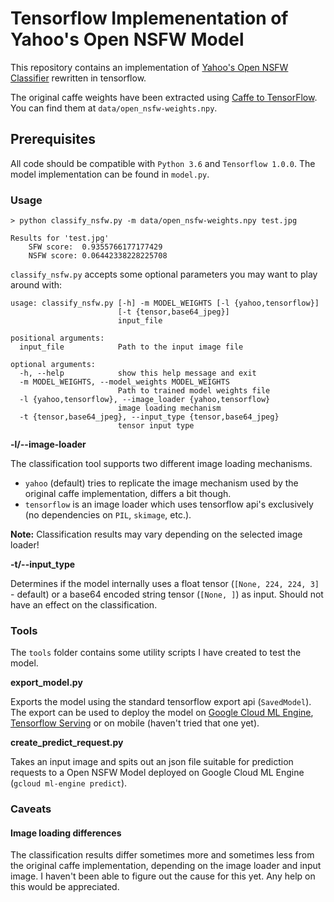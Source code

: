 # Tensorflow Implemenentation of Yahoo's Open NSFW Model

This repository contains an implementation of [Yahoo's Open NSFW Classifier](https://github.com/yahoo/open_nsfw) rewritten in tensorflow.

The original caffe weights have been extracted using [Caffe to TensorFlow](https://github.com/ethereon/caffe-tensorflow). You can find them at `data/open_nsfw-weights.npy`.

## Prerequisites

All code should be compatible with `Python 3.6` and `Tensorflow 1.0.0`. The model implementation can be found in `model.py`.

### Usage

```
> python classify_nsfw.py -m data/open_nsfw-weights.npy test.jpg

Results for 'test.jpg'
	SFW score:	0.9355766177177429
	NSFW score:	0.06442338228225708
```

`classify_nsfw.py` accepts some optional parameters you may want to play around with:

```
usage: classify_nsfw.py [-h] -m MODEL_WEIGHTS [-l {yahoo,tensorflow}]
                        [-t {tensor,base64_jpeg}]
                        input_file

positional arguments:
  input_file            Path to the input image file

optional arguments:
  -h, --help            show this help message and exit
  -m MODEL_WEIGHTS, --model_weights MODEL_WEIGHTS
                        Path to trained model weights file
  -l {yahoo,tensorflow}, --image_loader {yahoo,tensorflow}
                        image loading mechanism
  -t {tensor,base64_jpeg}, --input_type {tensor,base64_jpeg}
                        tensor input type
```

__-l/--image-loader__

The classification tool supports two different image loading mechanisms. 

* `yahoo` (default) tries to replicate the image mechanism used by the original caffe implementation, differs a bit though.
* `tensorflow` is an image loader which uses tensorflow  api's exclusively (no dependencies on `PIL`, `skimage`, etc.).

__Note:__ Classification results may vary depending on the selected image loader!

__-t/--input_type__

Determines if the model internally uses a float tensor (`[None, 224, 224, 3]` - default) or a base64 encoded string tensor (`[None, ]`) as input. Should not have an effect on the classification.


### Tools

The `tools` folder contains some utility scripts I have created to test the model.

__export_model.py__

Exports the model using the standard tensorflow export api (`SavedModel`). The export can be used to deploy the model on [Google Cloud ML Engine](https://cloud.google.com/ml-engine/docs/concepts/prediction-overview), [Tensorflow Serving]() or on mobile (haven't tried that one yet).

__create_predict_request.py__

Takes an input image and spits out an json file suitable for prediction requests to a Open NSFW Model deployed on Google Cloud ML Engine (`gcloud ml-engine predict`).

### Caveats

#### Image loading differences

The classification results differ sometimes more and sometimes less from the original caffe implementation, depending on the image loader and input image. I haven't been able to figure out the cause for this yet. Any help on this would be appreciated.
